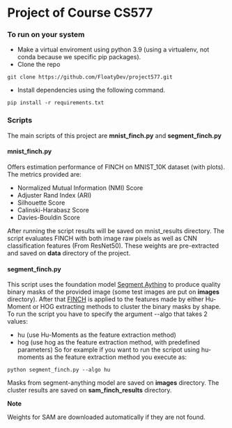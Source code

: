 # Project of Course CS577
### To run on your system
* Make a virtual enviroment using python 3.9 (using a virtualenv, not conda because we specific pip packages).
* Clone the repo
```
git clone https://github.com/FloatyDev/project577.git 
```
* Install dependencies using the following command.
```
pip install -r requirements.txt
```
### Scripts
The main scripts of this project are **mnist_finch.py** and **segment_finch.py**
#### mnist_finch.py
Offers estimation performance of FINCH on MNIST_10K dataset (with plots).
The metrics provided are:
* Normalized Mutual Information (NMI) Score
* Adjuster Rand Index (ARI) 
* Silhouette Score
* Calinski-Harabasz Score
* Davies-Bouldin Score
  
After running the script results will be saved on mnist_results directory. The script evaluates FINCH with both image raw pixels as well as CNN classification features (From ResNet50).
These weights are pre-extracted and saved on **data** directory of the project.
#### segment_finch.py
This script uses the foundation model [Segment Aything](https://github.com/facebookresearch/segment-anything) to produce quality binary masks of the provided image (some test images are put on **images** directory).
After that [FINCH](https://github.com/ssarfraz/FINCH-Clustering) is applied to the features made by either Hu-Moment or HOG extracting methods to cluster the binary masks by shape.
To run the script you have to specify the argument --algo that takes 2 values:
* hu (use Hu-Moments as the feature extraction method)
* hog (use hog as the feature extraction method, with predefined parameters)
So for example if you want to run the scripot using hu-moments as the feature extraction method you execute as:
```
python segment_finch.py --algo hu
```
Masks from segment-anything model are saved on **images** directory. The cluster results are saved on **sam_finch_results** directory. 

**Note**

Weights for SAM are downloaded automatically if they are not found.
